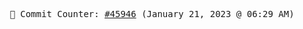 <p align="center">
    <samp>
        📮 Commit Counter: <a href="https://github.com/Javascript-void0/Javascript-void0/commits/main">#45946</a> (January 21, 2023 @ 06:29 AM)
    </samp>
</p>